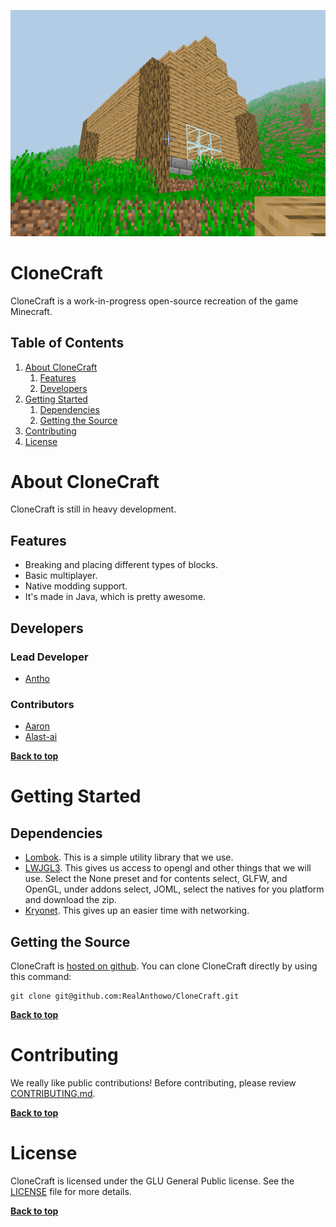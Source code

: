 ![CloneCraft](image.png)

# CloneCraft

CloneCraft is a work-in-progress open-source recreation of the game Minecraft.

## Table of Contents

1. [About CloneCraft](#about-clonecraft)
	1. [Features](#features)
	1. [Developers](#developers)
1. [Getting Started](#getting-started)
	1. [Dependencies](#dependencies)
	1. [Getting the Source](#getting-the-source)
1. [Contributing](#contributing)
1. [License](#license)

# About CloneCraft

CloneCraft is still in heavy development.

## Features

* Breaking and placing different types of blocks.
* Basic multiplayer.
* Native modding support.
* It's made in Java, which is pretty awesome.

## Developers

   ### Lead Developer
   * [Antho](https://github.com/RealAnthowo)
   ### Contributors
   * [Aaron](https://github.com/gear4s)
   * [Alast-ai](https://github.com/alast-ai)

**[Back to top](#table-of-contents)**

# Getting Started

## Dependencies

* [Lombok](https://projectlombok.org/download). This is a simple utility library that we use.
* [LWJGL3](https://www.lwjgl.org/customize). This gives us access to opengl and other things that we will use. Select the None preset and for contents select, GLFW, and OpenGL, under addons select, JOML, select the natives for you platform and download the zip.
* [Kryonet](https://github.com/EsotericSoftware/kryonet/releases/download/kryonet-2.21/kryonet-2.21.zip). This gives up an easier time with networking.

## Getting the Source

CloneCraft is [hosted on github](https://github.com/RealAnthowo/CloneCraft). You can clone CloneCraft directly by using this command:

```
git clone git@github.com:RealAnthowo/CloneCraft.git
```

**[Back to top](#table-of-contents)**

# Contributing

We really like public contributions! Before contributing, please review [CONTRIBUTING.md](CONTRIBUTING.md).

**[Back to top](#table-of-contents)**

# License

CloneCraft is licensed under the GLU General Public license. See the [LICENSE](LICENSE) file for more details.

**[Back to top](#table-of-contents)**
